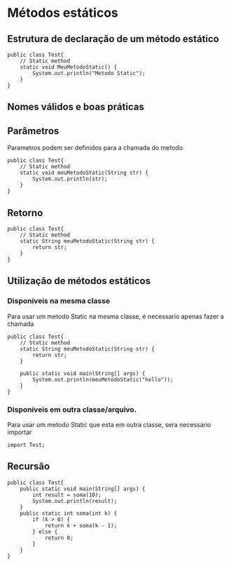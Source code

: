 # Métodos estáticos
## Estrutura de declaração de um método estático
```
public class Test{
    // Static method
    static void MeuMetodoStatic() {
        System.out.println("Metodo Static");
    }
}
```
## Nomes válidos e boas práticas
## Parâmetros
Parametros podem ser definidos para a chamada do metodo
```
public class Test{
    // Static method
    static void meuMetodoStatic(String str) {
        System.out.println(str);
    }
}
```
## Retorno
```
public class Test{
    // Static method
    static String meuMetodoStatic(String str) {
        return str;
    }
}
```
## Utilização de métodos estáticos
### Disponíveis na mesma classe
Para usar um metodo Static na mesma classe, é necessario apenas fazer a chamada
```
public class Test{
    // Static method
    static String meuMetodoStatic(String str) {
        return str;
    }

    public static void main(String[] args) {
        System.out.println(meuMetodoStatic("hello"));
    }
}
```

### Disponíveis em outra classe/arquivo.
Para usar um metodo Static que esta em outra classe, sera necessario importar
```
import Test;
```

## Recursão

```
public class Test{
    public static void main(String[] args) {
        int result = soma(10);
        System.out.println(result);
    }
    public static int soma(int k) {
        if (k > 0) {
            return k + soma(k - 1);
        } else {
            return 0;
        }
    }
}
```


